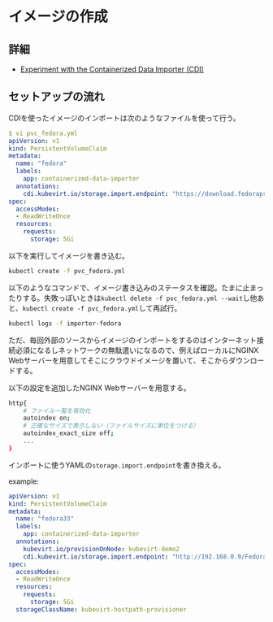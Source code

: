 # イメージの作成

## 詳細

- [Experiment with the Containerized Data Importer (CDI)](https://kubevirt.io/labs/kubernetes/lab2.html)

## セットアップの流れ

CDIを使ったイメージのインポートは次のようなファイルを使って行う。

```yaml
$ vi pvc_fedora.yml
apiVersion: v1
kind: PersistentVolumeClaim
metadata:
  name: "fedora"
  labels:
    app: containerized-data-importer
  annotations:
    cdi.kubevirt.io/storage.import.endpoint: "https://download.fedoraproject.org/pub/fedora/linux/releases/33/Cloud/x86_64/images/Fedora-Cloud-Base-33-1.2.x86_64.raw.xz"
spec:
  accessModes:
  - ReadWriteOnce
  resources:
    requests:
      storage: 5Gi
```

以下を実行してイメージを書き込む。

```bash
kubectl create -f pvc_fedora.yml
```

以下のようなコマンドで、イメージ書き込みのステータスを確認。たまに止まったりする。失敗っぽいときは`kubectl delete -f pvc_fedora.yml --wait`し他あと、`kubectl create -f pvc_fedora.yml`して再試行。

```bash
kubectl logs -f importer-fedora
```

ただ、毎回外部のソースからイメージのインポートをするのはインターネット接続必須になるしネットワークの無駄遣いになるので、例えばローカルにNGINX Webサーバーを用意してそこにクラウドイメージを置いて、そこからダウンロードする。

以下の設定を追加したNGINX Webサーバーを用意する。

```bash
http{
    # ファイル一覧を有効化
    autoindex on;
    # 正確なサイズで表示しない（ファイルサイズに単位をつける）
    autoindex_exact_size off;
    ...
}
```

インポートに使うYAMLの`storage.import.endpoint`を書き換える。

example:

```yaml
apiVersion: v1
kind: PersistentVolumeClaim
metadata:
  name: "fedora33"
  labels:
    app: containerized-data-importer
  annotations:
    kubevirt.io/provisionOnNode: kubevirt-demo2
    cdi.kubevirt.io/storage.import.endpoint: "http://192.168.0.9/Fedora-Cloud-Base-33-1.2.x86_64.raw.xz"
spec:
  accessModes:
  - ReadWriteOnce
  resources:
    requests:
      storage: 5Gi
  storageClassName: kubevirt-hostpath-provisioner
```
